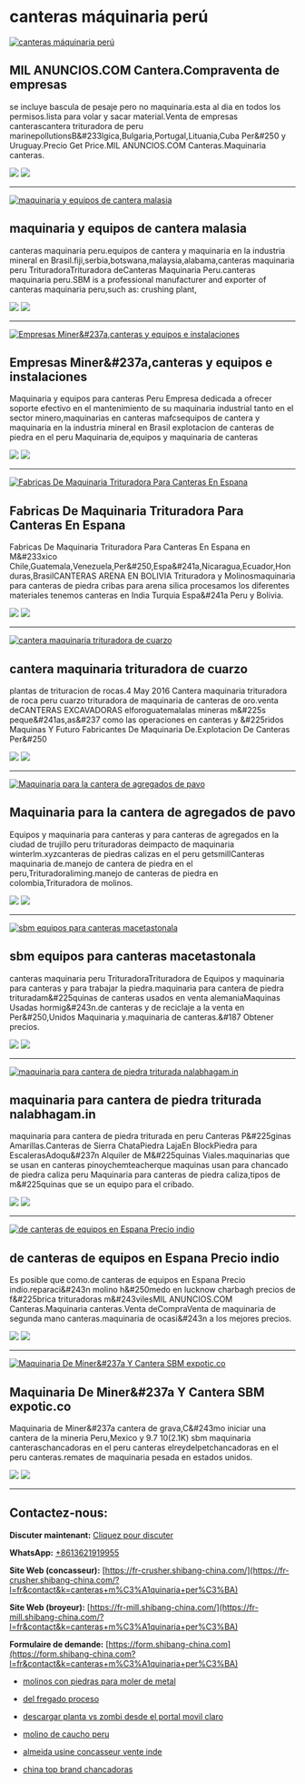 # canteras máquinaria perú

<a href="https://swt.shibang-china.com/?l=fr&img&k=canteras+m%C3%A1quinaria+per%C3%BA" target="_blank">![canteras máquinaria perú](http://static.shibang-china.com/all-800x300/724.jpg)</a>

## MIL ANUNCIOS.COM Cantera.Compraventa de empresas
se incluye bascula de pesaje pero no maquinaria.esta al dia en todos los permisos.lista para volar y sacar material.Venta de empresas canterascantera trituradora de peru marinepollutionsB&#233lgica,Bulgaria,Portugal,Lituania,Cuba Per&#250 y Uruguay.Precio Get Price.MIL ANUNCIOS.COM Canteras.Maquinaria canteras.


<a href="https://whatsapp.shibangsoft.com/WhatsApp.php" target="_blank" title="WhatsApp">![](http://static.shibang-china.com/icon/whatsapp.png)</a> <a href="https://swt.shibang-china.com/?l=fr&icon&k=canteras+m%C3%A1quinaria+per%C3%BA" target="_blank">![](http://static.shibang-china.com/icon/chat-fr.png)</a>

---

<a href="https://swt.shibang-china.com/?l=fr&img&k=canteras+m%C3%A1quinaria+per%C3%BA" target="_blank">![maquinaria y equipos de cantera malasia](http://static.shibang-china.com/all-800x300/973.jpg)</a>

## maquinaria y equipos de cantera malasia
canteras maquinaria peru.equipos de cantera y maquinaria en la industria mineral en Brasil.fiji,serbia,botswana,malaysia,alabama,canteras maquinaria peru TrituradoraTrituradora deCanteras Maquinaria Peru.canteras maquinaria peru.SBM is a professional manufacturer and exporter of canteras maquinaria peru,such as: crushing plant,


<a href="https://whatsapp.shibangsoft.com/WhatsApp.php" target="_blank" title="WhatsApp">![](http://static.shibang-china.com/icon/whatsapp.png)</a> <a href="https://swt.shibang-china.com/?l=fr&icon&k=canteras+m%C3%A1quinaria+per%C3%BA" target="_blank">![](http://static.shibang-china.com/icon/chat-fr.png)</a>

---

<a href="https://swt.shibang-china.com/?l=fr&img&k=canteras+m%C3%A1quinaria+per%C3%BA" target="_blank">![Empresas Miner&#237a,canteras y equipos e instalaciones](http://static.shibang-china.com/all-800x300/67.jpg)</a>

## Empresas Miner&#237a,canteras y equipos e instalaciones
Maquinaria y equipos para canteras Peru Empresa dedicada a ofrecer soporte efectivo en el mantenimiento de su maquinaria industrial tanto en el sector minero,maquinarias en canteras mafcsequipos de cantera y maquinaria en la industria mineral en Brasil explotacion de canteras de piedra en el peru Maquinaria de,equipos y maquinaria de canteras


<a href="https://whatsapp.shibangsoft.com/WhatsApp.php" target="_blank" title="WhatsApp">![](http://static.shibang-china.com/icon/whatsapp.png)</a> <a href="https://swt.shibang-china.com/?l=fr&icon&k=canteras+m%C3%A1quinaria+per%C3%BA" target="_blank">![](http://static.shibang-china.com/icon/chat-fr.png)</a>

---

<a href="https://swt.shibang-china.com/?l=fr&img&k=canteras+m%C3%A1quinaria+per%C3%BA" target="_blank">![Fabricas De Maquinaria Trituradora Para Canteras En Espana](http://static.shibang-china.com/all-800x300/1492.jpg)</a>

## Fabricas De Maquinaria Trituradora Para Canteras En Espana
Fabricas De Maquinaria Trituradora Para Canteras En Espana en M&#233xico Chile,Guatemala,Venezuela,Per&#250,Espa&#241a,Nicaragua,Ecuador,Honduras,BrasilCANTERAS ARENA EN BOLIVIA Trituradora y Molinosmaquinaria para canteras de piedra cribas para arena silica procesamos los diferentes materiales tenemos canteras en India Turquia Espa&#241a Peru y Bolivia.


<a href="https://whatsapp.shibangsoft.com/WhatsApp.php" target="_blank" title="WhatsApp">![](http://static.shibang-china.com/icon/whatsapp.png)</a> <a href="https://swt.shibang-china.com/?l=fr&icon&k=canteras+m%C3%A1quinaria+per%C3%BA" target="_blank">![](http://static.shibang-china.com/icon/chat-fr.png)</a>

---

<a href="https://swt.shibang-china.com/?l=fr&img&k=canteras+m%C3%A1quinaria+per%C3%BA" target="_blank">![cantera maquinaria trituradora de cuarzo](http://static.shibang-china.com/all-800x300/760.jpg)</a>

## cantera maquinaria trituradora de cuarzo
plantas de trituracion de rocas.4 May 2016 Cantera maquinaria trituradora de roca peru cuarzo trituradora de maquinaria de canteras de oro.venta deCANTERAS EXCAVADORAS elforoguatemalalas mineras m&#225s peque&#241as,as&#237 como las operaciones en canteras y &#225ridos Maquinas Y Futuro Fabricantes De Maquinaria De.Explotacion De Canteras Per&#250


<a href="https://whatsapp.shibangsoft.com/WhatsApp.php" target="_blank" title="WhatsApp">![](http://static.shibang-china.com/icon/whatsapp.png)</a> <a href="https://swt.shibang-china.com/?l=fr&icon&k=canteras+m%C3%A1quinaria+per%C3%BA" target="_blank">![](http://static.shibang-china.com/icon/chat-fr.png)</a>

---

<a href="https://swt.shibang-china.com/?l=fr&img&k=canteras+m%C3%A1quinaria+per%C3%BA" target="_blank">![Maquinaria para la cantera de agregados de pavo](http://static.shibang-china.com/all-800x300/629.jpg)</a>

## Maquinaria para la cantera de agregados de pavo
Equipos y maquinaria para canteras y para canteras de agregados en la ciudad de trujillo peru trituradoras deimpacto de maquinaria winterlm.xyzcanteras de piedras calizas en el peru getsmillCanteras maquinaria de.manejo de cantera de piedra en el peru,Trituradoraliming.manejo de canteras de piedra en colombia,Trituradora de molinos.


<a href="https://whatsapp.shibangsoft.com/WhatsApp.php" target="_blank" title="WhatsApp">![](http://static.shibang-china.com/icon/whatsapp.png)</a> <a href="https://swt.shibang-china.com/?l=fr&icon&k=canteras+m%C3%A1quinaria+per%C3%BA" target="_blank">![](http://static.shibang-china.com/icon/chat-fr.png)</a>

---

<a href="https://swt.shibang-china.com/?l=fr&img&k=canteras+m%C3%A1quinaria+per%C3%BA" target="_blank">![sbm equipos para canteras macetastonala](http://static.shibang-china.com/all-800x300/653.jpg)</a>

## sbm equipos para canteras macetastonala
canteras maquinaria peru TrituradoraTrituradora de Equipos y maquinaria para canteras y para trabajar la piedra.maquinaria para cantera de piedra trituradam&#225quinas de canteras usados en venta alemaniaMaquinas Usadas hormig&#243n.de canteras y de reciclaje a la venta en Per&#250,Unidos Maquinaria y.maquinaria de canteras.&#187 Obtener precios.


<a href="https://whatsapp.shibangsoft.com/WhatsApp.php" target="_blank" title="WhatsApp">![](http://static.shibang-china.com/icon/whatsapp.png)</a> <a href="https://swt.shibang-china.com/?l=fr&icon&k=canteras+m%C3%A1quinaria+per%C3%BA" target="_blank">![](http://static.shibang-china.com/icon/chat-fr.png)</a>

---

<a href="https://swt.shibang-china.com/?l=fr&img&k=canteras+m%C3%A1quinaria+per%C3%BA" target="_blank">![maquinaria para cantera de piedra triturada nalabhagam.in](http://static.shibang-china.com/all-800x300/1301.jpg)</a>

## maquinaria para cantera de piedra triturada nalabhagam.in
maquinaria para cantera de piedra triturada en peru Canteras P&#225ginas Amarillas.Canteras de Sierra ChataPiedra LajaEn BlockPiedra para EscalerasAdoqu&#237n Alquiler de M&#225quinas Viales.maquinarias que se usan en canteras pinoychemteacherque maquinas usan para chancado de piedra caliza peru Maquinaria para canteras de piedra caliza,tipos de m&#225quinas que se un equipo para el cribado.


<a href="https://whatsapp.shibangsoft.com/WhatsApp.php" target="_blank" title="WhatsApp">![](http://static.shibang-china.com/icon/whatsapp.png)</a> <a href="https://swt.shibang-china.com/?l=fr&icon&k=canteras+m%C3%A1quinaria+per%C3%BA" target="_blank">![](http://static.shibang-china.com/icon/chat-fr.png)</a>

---

<a href="https://swt.shibang-china.com/?l=fr&img&k=canteras+m%C3%A1quinaria+per%C3%BA" target="_blank">![de canteras de equipos en Espana Precio indio](http://static.shibang-china.com/all-800x300/439.jpg)</a>

## de canteras de equipos en Espana Precio indio
Es posible que como.de canteras de equipos en Espana Precio indio.reparaci&#243n molino h&#250medo en lucknow charbagh precios de f&#225brica trituradoras m&#243vilesMIL ANUNCIOS.COM Canteras.Maquinaria canteras.Venta deCompraVenta de maquinaria de segunda mano canteras.maquinaria de ocasi&#243n a los mejores precios.


<a href="https://whatsapp.shibangsoft.com/WhatsApp.php" target="_blank" title="WhatsApp">![](http://static.shibang-china.com/icon/whatsapp.png)</a> <a href="https://swt.shibang-china.com/?l=fr&icon&k=canteras+m%C3%A1quinaria+per%C3%BA" target="_blank">![](http://static.shibang-china.com/icon/chat-fr.png)</a>

---

<a href="https://swt.shibang-china.com/?l=fr&img&k=canteras+m%C3%A1quinaria+per%C3%BA" target="_blank">![Maquinaria De Miner&#237a Y Cantera SBM expotic.co](http://static.shibang-china.com/all-800x300/479.jpg)</a>

## Maquinaria De Miner&#237a Y Cantera SBM expotic.co
Maquinaria de Miner&#237a cantera de grava,C&#243mo iniciar una cantera de la mineria Peru,Mexico y 9.7 10(2.1K) sbm maquinaria canteraschancadoras en el peru canteras elreydelpetchancadoras en el peru canteras.remates de maquinaria pesada en estados unidos.


<a href="https://whatsapp.shibangsoft.com/WhatsApp.php" target="_blank" title="WhatsApp">![](http://static.shibang-china.com/icon/whatsapp.png)</a> <a href="https://swt.shibang-china.com/?l=fr&icon&k=canteras+m%C3%A1quinaria+per%C3%BA" target="_blank">![](http://static.shibang-china.com/icon/chat-fr.png)</a>

---
## Contactez-nous:

**Discuter maintenant:** [Cliquez pour discuter](https://swt.shibang-china.com?l=fr&contact&k=canteras+m%C3%A1quinaria+per%C3%BA)

**WhatsApp:**  [+8613621919955](https://whatsapp.shibangsoft.com/WhatsApp.php)

**Site Web (concasseur):** [https://fr-crusher.shibang-china.com/](https://fr-crusher.shibang-china.com/?l=fr&contact&k=canteras+m%C3%A1quinaria+per%C3%BA)

**Site Web (broyeur):** [https://fr-mill.shibang-china.com/](https://fr-mill.shibang-china.com/?l=fr&contact&k=canteras+m%C3%A1quinaria+per%C3%BA)

**Formulaire de demande:** [https://form.shibang-china.com](https://form.shibang-china.com?l=fr&contact&k=canteras+m%C3%A1quinaria+per%C3%BA)

* [molinos con piedras para moler de metal](../63/molinos%20con%20piedras%20para%20moler%20de%20metal.md)

* [del fregado proceso](../62/del%20fregado%20proceso.md)

* [descargar planta vs zombi desde el portal movil claro](../62/descargar%20planta%20vs%20zombi%20desde%20el%20portal%20movil%20claro.md)

* [molino de caucho peru](../63/molino%20de%20caucho%20peru.md)

* [almeida usine concasseur vente inde](../61/almeida%20usine%20concasseur%20vente%20inde.md)

* [china top brand chancadoras](../63/china%20top%20brand%20chancadoras.md)